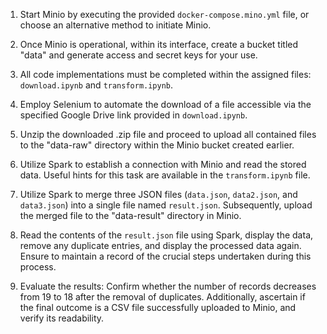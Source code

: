 1. Start Minio by executing the provided `docker-compose.mino.yml` file, or choose an alternative method to initiate Minio.

2. Once Minio is operational, within its interface, create a bucket titled "data" and generate access and secret keys for your use.

3. All code implementations must be completed within the assigned files: `download.ipynb` and `transform.ipynb`.

4. Employ Selenium to automate the download of a file accessible via the specified Google Drive link provided in `download.ipynb`.

5. Unzip the downloaded .zip file and proceed to upload all contained files to the "data-raw" directory within the Minio bucket created earlier.

6. Utilize Spark to establish a connection with Minio and read the stored data. Useful hints for this task are available in the `transform.ipynb` file.

7. Utilize Spark to merge three JSON files (`data.json`, `data2.json`, and `data3.json`) into a single file named `result.json`. Subsequently, upload the merged file to the "data-result" directory in Minio.

8. Read the contents of the `result.json` file using Spark, display the data, remove any duplicate entries, and display the processed data again. Ensure to maintain a record of the crucial steps undertaken during this process.

9. Evaluate the results: Confirm whether the number of records decreases from 19 to 18 after the removal of duplicates. Additionally, ascertain if the final outcome is a CSV file successfully uploaded to Minio, and verify its readability.
